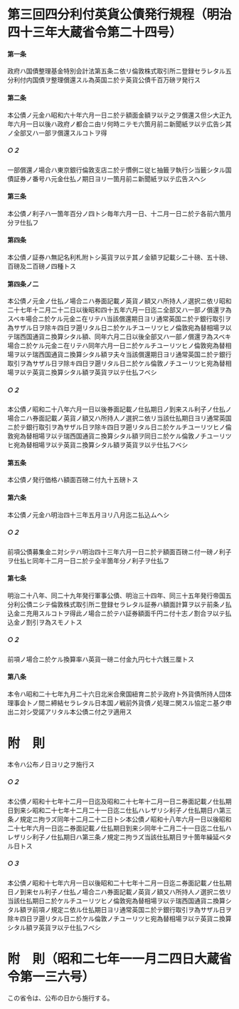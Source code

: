 # 第三回四分利付英貨公債発行規程（明治四十三年大蔵省令第二十四号）
#### 第一条
政府ハ国債整理基金特別会計法第五条ニ依リ倫敦株式取引所ニ登録セラレタル五分利付内国債ヲ整理償還スル為英国ニ於テ英貨公債千百万磅ヲ発行ス
#### 第二条
本公債ノ元金ハ昭和六十年六月一日ニ於テ額面金額ヲ以テ之ヲ償還ス但シ大正九年六月一日以後ハ政府ノ都合ニ由リ何時ニテモ六箇月前ニ新聞紙ヲ以テ広告シ其ノ全部又ハ一部ヲ償還スルコトヲ得
##### ○２
一部償還ノ場合ハ東京銀行倫敦支店ニ於テ慣例ニ従ヒ抽籤ヲ執行シ当籤シタル国債証券ノ番号ハ元金仕払ノ期日ヨリ一箇月前ニ新聞紙ヲ以テ広告スヘシ
#### 第三条
本公債ノ利子ハ一箇年百分ノ四トシ毎年六月一日、十二月一日ニ於テ各前六箇月分ヲ仕払フ
#### 第四条
本公債ノ証券ハ無記名利札附トシ英貨ヲ以テ其ノ金額ヲ記載シ二十磅、五十磅、百磅及二百磅ノ四種トス
#### 第四条ノ二
本公債ノ元金ノ仕払ノ場合ニハ券面記載ノ英貨ノ額又ハ所持人ノ選択ニ依リ昭和二十七年十二月二十二日以後昭和四十五年六月一日迄ニ全部又ハ一部ノ償還ヲ為スベキ場合ニ於ケル元金ニ在リテハ当該償還期日ヨリ通常英国ニ於テ銀行取引ヲ為サザル日ヲ除キ四日ヲ遡リタル日ニ於ケルチユーリツヒノ倫敦宛為替相場ヲ以テ瑞西国通貨ニ換算シタル額、同年六月二日以後全部又ハ一部ノ償還ヲ為スベキ場合ニ於ケル元金ニ在リテハ同年六月一日ニ於ケルチユーリツヒノ倫敦宛為替相場ヲ以テ瑞西国通貨ニ換算シタル額ヲ夫々当該償還期日ヨリ通常英国ニ於テ銀行取引ヲ為サザル日ヲ除キ四日ヲ遡リタル日ニ於ケル倫敦ノチユーリツヒ宛為替相場ヲ以テ英貨ニ換算シタル額ヲ英貨ヲ以テ仕払フベシ
##### ○２
本公債ノ昭和二十八年六月一日以後券面記載ノ仕払期日ノ到来スル利子ノ仕払ノ場合ニハ券面記載ノ英貨ノ額又ハ所持人ノ選択ニ依リ当該仕払期日ヨリ通常英国ニ於テ銀行取引ヲ為サザル日ヲ除キ四日ヲ遡リタル日ニ於ケルチユーリツヒノ倫敦宛為替相場ヲ以テ瑞西国通貨ニ換算シタル額ヲ同日ニ於ケル倫敦ノチユーリツヒ宛為替相場ヲ以テ英貨ニ換算シタル額ヲ英貨ヲ以テ仕払フベシ
#### 第五条
本公債ノ発行価格ハ額面百磅ニ付九十五磅トス
#### 第六条
本公債ノ元金ハ明治四十三年五月ヨリ八月迄ニ払込ムヘシ
##### ○２
前項公債募集金ニ対シテハ明治四十三年六月一日ニ於テ額面百磅ニ付一磅ノ利子ヲ仕払ヒ同年十二月一日ニ於テ全半箇年分ノ利子ヲ仕払フ
#### 第七条
明治二十八年、同二十九年発行軍事公債、明治三十四年、同三十五年発行帝国五分利公債ニシテ倫敦株式取引所ニ登録セラレタル証券ハ額面計算ヲ以テ前条ノ払込金ニ充用スルコトヲ得此ノ場合ニ於テハ証券額面千円ニ付十志ノ割合ヲ以テ払込金ノ割引ヲ為スモノトス
##### ○２
前項ノ場合ニ於ケル換算率ハ英貨一磅ニ付金九円七十六銭三厘トス
#### 第八条
本令ハ昭和二十七年九月二十六日北米合衆国紐育ニ於テ政府ト外貨債所持人団体理事会トノ間ニ締結セラレタル日本国ノ戦前外貨債ノ処理ニ関スル協定ニ基ク申出ニ対シ受諾アリタル本公債ニ付之ヲ適用ス
# 附　則
本令ハ公布ノ日ヨリ之ヲ施行ス
##### ○２
本公債ノ昭和十七年十二月一日迄及昭和二十七年十二月一日ニ券面記載ノ仕払期日到来シ昭和二十七年十二月二十一日迄ニ仕払ハレザリシ利子ノ仕払期日ハ第三条ノ規定ニ拘ラズ同年十二月二十二日トシ本公債ノ昭和十八年六月一日以後昭和二十七年六月一日迄ニ券面記載ノ仕払期日到来シ同年十二月二十一日迄ニ仕払ハレザリシ利子ノ仕払期日ハ第三条ノ規定ニ拘ラズ当該仕払期日ヲ十箇年繰延ベタル日トス
##### ○３
本公債ノ昭和十七年六月一日以後昭和二十七年十二月一日迄ニ券面記載ノ仕払期日ノ到来セル利子ノ仕払ノ場合ニハ券面記載ノ英貨ノ額又ハ所持人ノ選択ニ依リ当該仕払期日ニ於ケルチユーリツヒノ倫敦宛為替相場ヲ以テ瑞西国通貨ニ換算シタル額ヲ前項ノ規定ニ依ル仕払期日ヨリ通常英国ニ於テ銀行取引ヲ為サザル日ヲ除キ四日ヲ遡リタル日ニ於ケル倫敦ノチユーリツヒ宛為替相場ヲ以テ英貨ニ換算シタル額ヲ英貨ヲ以テ仕払フベシ
# 附　則（昭和二七年一一月二四日大蔵省令第一三六号）
この省令は、公布の日から施行する。
